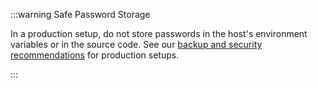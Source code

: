 :::warning Safe Password Storage

In a production setup, do not store passwords in the host's environment variables or in the source code. See our [backup and security recommendations](/introduction/how_tos/backup_security) for production setups.

:::
